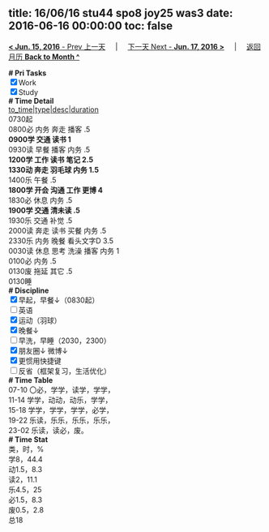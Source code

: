 title: 16/06/16 stu44 spo8 joy25 was3
date: 2016-06-16 00:00:00
toc: false
---
[**< Jun. 15, 2016** - Prev 上一天](/lifelogs/2016/06/d15.html) &nbsp; &nbsp; | &nbsp; &nbsp; [下一天 Next - **Jun. 17, 2016 >**](/lifelogs/2016/06/d17.html) &nbsp; &nbsp; |  &nbsp; &nbsp; [返回月历 **Back to Month ^**](/lifelogs/2016/06/index.html)
<br/><div><b># Pri Tasks</b></div><div><input checked="true" type="checkbox"/>Work</div><div><input checked="true" type="checkbox"/>Study</div><div><b># Time Detail</b></div><div><u>to_time|type|desc|duration</u></div><div>0730起</div><div>0800必 内务 奔走 播客 .5</div><div><b>0900学 交通 读书 1</b></div><div>0930读 早餐 播客 内务 .5</div><div><b>1200学 工作 读书 笔记 2.5</b></div><div><b>1330动 奔走 羽毛球 内务 1.5</b></div><div>1400乐 午餐 .5</div><div><b>1800学 开会 沟通 工作 更博 4</b></div><div>1830必 休息 内务 .5</div><div><b>1900学 交通 清未读 .5</b></div><div>1930乐 交通 补觉 .5</div><div>2000读 奔走 读书 买餐 内务 .5</div><div>2330乐 内务 晚餐 看头文字D 3.5</div><div>0030读 休息 思考 洗澡 播客 内务 1</div><div>0100必 内务 .5</div><div>0130废 拖延 其它 .5</div><div>0130睡</div><div><b># Discipline</b></div><div><input checked="true" type="checkbox"/>早起，早餐↓（0830起）</div><div><input type="checkbox"/>英语</div><div><input checked="true" type="checkbox"/>运动（羽球）</div><div><input checked="true" type="checkbox"/>晚餐↓</div><div><input type="checkbox"/>早洗，早睡（2030，2300）</div><div><b><input checked="true" type="checkbox"/></b>朋友圈↓ 微博↓</div><div><input checked="true" type="checkbox"/>更惯用快捷键</div><div><input type="checkbox"/>反省（框架复习，生活优化）</div><div><b># Time Table</b></div><div>07-10 〇必，学学，读学，学学，</div><div>11-14 学学，动动，动乐，学学，</div><div>15-18 学学，学学，学学，必学，</div><div>19-22 乐读，乐乐，乐乐，乐乐，</div><div>23-02 乐读，读必，废。</div><div><b># Time Stat</b></div><div>类，时，%</div><div>学8，44.4</div><div>动1.5，8.3</div><div>读2，11.1</div><div>乐4.5，25</div><div>必1.5，8.3</div><div>废0.5，2.8</div><div>总18</div>